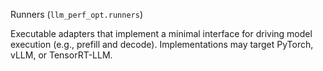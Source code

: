 Runners (`llm_perf_opt.runners`)

Executable adapters that implement a minimal interface for driving model
execution (e.g., prefill and decode). Implementations may target PyTorch, vLLM,
or TensorRT-LLM.

